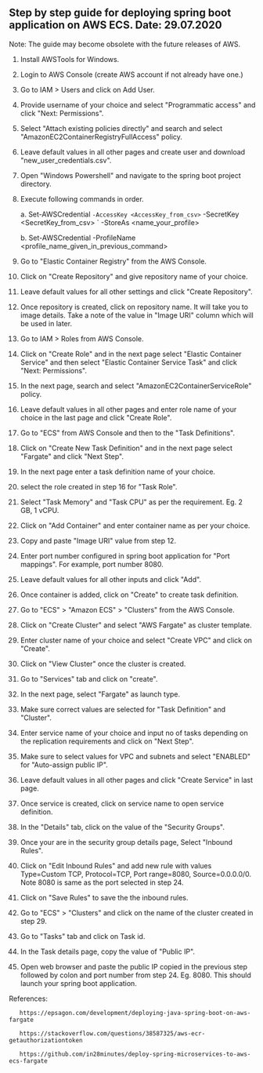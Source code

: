 Step by step guide for deploying spring boot application on AWS ECS. Date: 29.07.2020
-------------------------------------------------------------------------------------

Note: The guide may become obsolete with the future releases of AWS.

1. Install AWSTools for Windows.

2. Login to AWS Console (create AWS account if not already have one.)

3. Go to IAM > Users and click on Add User.

4. Provide username of your choice and select "Programmatic access" and click "Next: Permissions".

5. Select "Attach existing policies directly" and search and select "AmazonEC2ContainerRegistryFullAccess" policy.

6. Leave default values in all other pages and create user and download "new_user_credentials.csv".

7. Open "Windows Powershell" and navigate to the spring boot project directory.

8. Execute following commands in order.

    a. Set-AWSCredential ` -AccessKey <AccessKey_from_csv> ` -SecretKey <SecretKey_from_csv> ` -StoreAs <name_your_profile>
  
    b. Set-AWSCredential -ProfileName <profile_name_given_in_previous_command>
  
9. Go to "Elastic Container Registry" from the AWS Console.

10. Click on "Create Repository" and give repository name of your choice.

11. Leave default values for all other settings and click "Create Repository".

12. Once repository is created, click on repository name. It will take you to image details. Take a note of the value in "Image URI" column which will be used in later.

13. Go to IAM > Roles from AWS Console.

14. Click on "Create Role" and in the next page select "Elastic Container Service" and then select "Elastic Container Service Task" and click "Next: Permissions".

15. In the next page, search and select "AmazonEC2ContainerServiceRole" policy.

16. Leave default values in all other pages and enter role name of your choice in the last page and click "Create Role".

17. Go to "ECS" from AWS Console and then to the "Task Definitions".

18. Click on "Create New Task Definition" and in the next page select "Fargate" and click "Next Step".

19. In the next page enter a task definition name of your choice.

20. select the role created in step 16 for "Task Role".

21. Select "Task Memory" and "Task CPU" as per the requirement. Eg. 2 GB, 1 vCPU.

22. Click on "Add Container" and enter container name as per your choice.

23. Copy and paste "Image URI" value from step 12.

24. Enter port number configured in spring boot application for "Port mappings". For example, port number 8080.

25. Leave default values for all other inputs and click "Add".

26. Once container is added, click on "Create" to create task definition.

27. Go to "ECS" > "Amazon ECS" > "Clusters" from the AWS Console.

28. Click on "Create Cluster" and select "AWS Fargate" as cluster template.

29. Enter cluster name of your choice and select "Create VPC" and click on "Create".

30. Click on "View Cluster" once the cluster is created.

31. Go to "Services" tab and click on "create".

32. In the next page, select "Fargate" as launch type.

33. Make sure correct values are selected for "Task Definition" and "Cluster".

34. Enter service name of your choice and input no of tasks depending on the replication requirements and click on "Next Step".

35. Make sure to select values for VPC and subnets and select "ENABLED" for "Auto-assign public IP".

36. Leave default values in all other pages and click "Create Service" in last page.

37. Once service is created, click on service name to open service definition.

38. In the "Details" tab, click on the value of the "Security Groups".

39. Once your are in the security group details page, Select "Inbound Rules".

40. Click on "Edit Inbound Rules" and add new rule with values Type=Custom TCP, Protocol=TCP, Port range=8080, Source=0.0.0.0/0. Note 8080 is same as the port selected in step 24.

41. Click on "Save Rules" to save the the inbound rules.

42. Go to "ECS" > "Clusters" and click on the name of the cluster created in step 29.

43. Go to "Tasks" tab and click on Task id.

44. In the Task details page, copy the value of "Public IP".

45. Open web browser and paste the public IP copied in the previous step followed by colon and port number from step 24. Eg. 8080. This should launch your spring boot application.

References:

       https://epsagon.com/development/deploying-java-spring-boot-on-aws-fargate
    
       https://stackoverflow.com/questions/38587325/aws-ecr-getauthorizationtoken
    
       https://github.com/in28minutes/deploy-spring-microservices-to-aws-ecs-fargate
